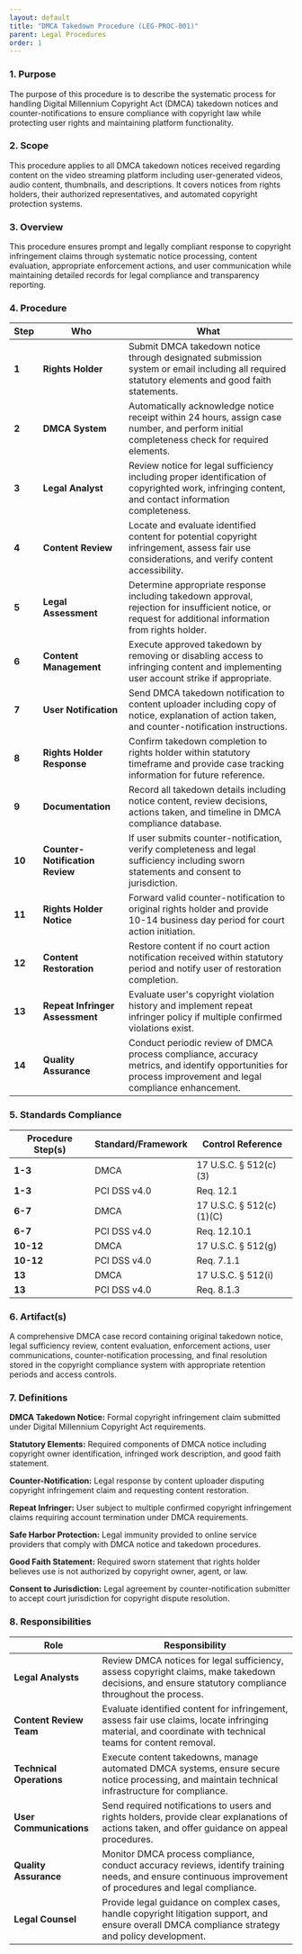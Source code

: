 ```yaml
---
layout: default
title: "DMCA Takedown Procedure (LEG-PROC-001)"
parent: Legal Procedures
order: 1
---
```


### 1. Purpose

The purpose of this procedure is to describe the systematic process for handling Digital Millennium Copyright Act (DMCA) takedown notices and counter-notifications to ensure compliance with copyright law while protecting user rights and maintaining platform functionality.

### 2. Scope

This procedure applies to all DMCA takedown notices received regarding content on the video streaming platform including user-generated videos, audio content, thumbnails, and descriptions. It covers notices from rights holders, their authorized representatives, and automated copyright protection systems.

### 3. Overview

This procedure ensures prompt and legally compliant response to copyright infringement claims through systematic notice processing, content evaluation, appropriate enforcement actions, and user communication while maintaining detailed records for legal compliance and transparency reporting.

### 4. Procedure

| **Step** | **Who** | **What** |
| -------- | -------- | -------- |
| **1** | **Rights Holder** | Submit DMCA takedown notice through designated submission system or email including all required statutory elements and good faith statements. |
| **2** | **DMCA System** | Automatically acknowledge notice receipt within 24 hours, assign case number, and perform initial completeness check for required elements. |
| **3** | **Legal Analyst** | Review notice for legal sufficiency including proper identification of copyrighted work, infringing content, and contact information completeness. |
| **4** | **Content Review** | Locate and evaluate identified content for potential copyright infringement, assess fair use considerations, and verify content accessibility. |
| **5** | **Legal Assessment** | Determine appropriate response including takedown approval, rejection for insufficient notice, or request for additional information from rights holder. |
| **6** | **Content Management** | Execute approved takedown by removing or disabling access to infringing content and implementing user account strike if appropriate. |
| **7** | **User Notification** | Send DMCA takedown notification to content uploader including copy of notice, explanation of action taken, and counter-notification instructions. |
| **8** | **Rights Holder Response** | Confirm takedown completion to rights holder within statutory timeframe and provide case tracking information for future reference. |
| **9** | **Documentation** | Record all takedown details including notice content, review decisions, actions taken, and timeline in DMCA compliance database. |
| **10** | **Counter-Notification Review** | If user submits counter-notification, verify completeness and legal sufficiency including sworn statements and consent to jurisdiction. |
| **11** | **Rights Holder Notice** | Forward valid counter-notification to original rights holder and provide 10-14 business day period for court action initiation. |
| **12** | **Content Restoration** | Restore content if no court action notification received within statutory period and notify user of restoration completion. |
| **13** | **Repeat Infringer Assessment** | Evaluate user's copyright violation history and implement repeat infringer policy if multiple confirmed violations exist. |
| **14** | **Quality Assurance** | Conduct periodic review of DMCA process compliance, accuracy metrics, and identify opportunities for process improvement and legal compliance enhancement. |

### 5. Standards Compliance

| **Procedure Step(s)** | **Standard/Framework** | **Control Reference** |
| --------------------- | ---------------------- | --------------------- |
| **1-3** | DMCA | 17 U.S.C. § 512(c)(3) |
| **1-3** | PCI DSS v4.0 | Req. 12.1 |
| **6-7** | DMCA | 17 U.S.C. § 512(c)(1)(C) |
| **6-7** | PCI DSS v4.0 | Req. 12.10.1 |
| **10-12** | DMCA | 17 U.S.C. § 512(g) |
| **10-12** | PCI DSS v4.0 | Req. 7.1.1 |
| **13** | DMCA | 17 U.S.C. § 512(i) |
| **13** | PCI DSS v4.0 | Req. 8.1.3 |

### 6. Artifact(s)

A comprehensive DMCA case record containing original takedown notice, legal sufficiency review, content evaluation, enforcement actions, user communications, counter-notification processing, and final resolution stored in the copyright compliance system with appropriate retention periods and access controls.

### 7. Definitions

**DMCA Takedown Notice:** Formal copyright infringement claim submitted under Digital Millennium Copyright Act requirements.

**Statutory Elements:** Required components of DMCA notice including copyright owner identification, infringed work description, and good faith statement.

**Counter-Notification:** Legal response by content uploader disputing copyright infringement claim and requesting content restoration.

**Repeat Infringer:** User subject to multiple confirmed copyright infringement claims requiring account termination under DMCA requirements.

**Safe Harbor Protection:** Legal immunity provided to online service providers that comply with DMCA notice and takedown procedures.

**Good Faith Statement:** Required sworn statement that rights holder believes use is not authorized by copyright owner, agent, or law.

**Consent to Jurisdiction:** Legal agreement by counter-notification submitter to accept court jurisdiction for copyright dispute resolution.

### 8. Responsibilities

| **Role** | **Responsibility** |
| -------- | ------------------ |
| **Legal Analysts** | Review DMCA notices for legal sufficiency, assess copyright claims, make takedown decisions, and ensure statutory compliance throughout the process. |
| **Content Review Team** | Evaluate identified content for infringement, assess fair use claims, locate infringing material, and coordinate with technical teams for content removal. |
| **Technical Operations** | Execute content takedowns, manage automated DMCA systems, ensure secure notice processing, and maintain technical infrastructure for compliance. |
| **User Communications** | Send required notifications to users and rights holders, provide clear explanations of actions taken, and offer guidance on appeal procedures. |
| **Quality Assurance** | Monitor DMCA process compliance, conduct accuracy reviews, identify training needs, and ensure continuous improvement of procedures and legal compliance. |
| **Legal Counsel** | Provide legal guidance on complex cases, handle copyright litigation support, and ensure overall DMCA compliance strategy and policy development. |
